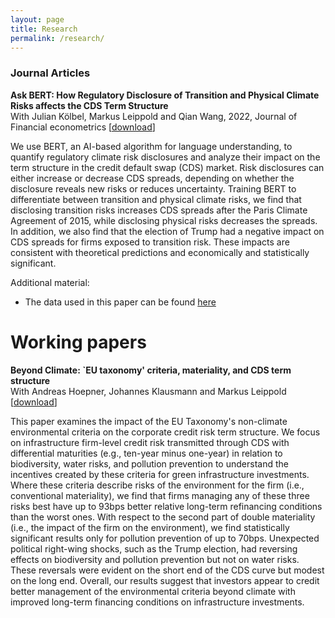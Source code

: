```yaml
---
layout: page
title: Research
permalink: /research/
---
```


### Journal Articles

<b>Ask BERT: How Regulatory Disclosure of Transition and Physical Climate Risks affects the CDS Term Structure</b>
<br/>
With Julian Kölbel, Markus Leippold and Qian Wang, 2022, Journal of Financial econometrics [<a href="https://academic.oup.com/jfec/advance-article-abstract/doi/10.1093/jjfinec/nbac027/6650201" class=external>download</a>]

<p class="abstract">
We use BERT, an AI-based algorithm for language understanding, to quantify regulatory climate risk disclosures and analyze their impact on the term structure in the credit default swap (CDS) market. Risk disclosures can either increase or decrease CDS spreads, depending on whether the disclosure reveals new risks or reduces uncertainty. Training BERT to differentiate between transition and physical climate risks, we find that disclosing transition risks increases CDS spreads after the Paris Climate Agreement of 2015, while disclosing physical risks decreases the spreads. In addition, we also find that the election of Trump had a negative impact on CDS spreads for firms exposed to transition risk. These impacts are consistent with theoretical predictions and economically and statistically significant.
</p>

Additional material:
* The data used in this paper can be found <a href="https://osf.io/pk2u9/" class=external>here</a>

<!-- # Working papers -->

# Working papers
<b>Beyond Climate: `EU taxonomy' criteria, materiality, and CDS term structure</b>
<br/>
With Andreas Hoepner, Johannes Klausmann and Markus Leippold [<a href="https://papers.ssrn.com/sol3/papers.cfm?abstract_id=4351633" class="external">download</a>]
<p class="abstract">
This paper examines the impact of the EU Taxonomy's non-climate environmental criteria on the corporate credit risk term structure. We focus on infrastructure firm-level credit risk transmitted through CDS with differential maturities (e.g., ten-year minus one-year) in relation to biodiversity, water risks, and pollution prevention to understand the incentives created by these criteria for green infrastructure investments. Where these criteria describe risks of the environment for the firm (i.e., conventional materiality), we find that firms managing any of these three risks best have up to 93bps better relative long-term refinancing conditions than the worst ones. With respect to the second part of double materiality (i.e., the impact of the firm on the environment), we find statistically significant results only for pollution prevention of up to 70bps. Unexpected political right-wing shocks, such as the Trump election, had reversing effects on biodiversity and pollution prevention but not on water risks. These reversals were evident on the short end of the CDS curve but modest on the long end. Overall, our results suggest that investors appear to credit better management of the environmental criteria beyond climate with improved long-term financing conditions on infrastructure investments.
</p>

<!-- # Work in progress -->

